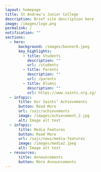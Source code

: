 ```yaml
---
layout: homepage
title: St Andrew's Junior College
description: Brief site description here
image: /images/logo.png
permalink: /
notification: ""
sections:
  - hero:
      background: /images/banner6.jpeg
      key_highlights:
        - title: Students
          description: ""
          url: /students
        - title: Parents
          description: ""
          url: /parents
        - title: Alumni
          description: ""
          url: https://www.saints.org.sg/
  - infopic:
      title: Our Saints’ Achievements
      button: Read More
      url: /sajc/achievements
      image: /images/achievement_2.jpg
      alt: Image alt text
  - infopic:
      title: Media Features
      button: Read More
      url: /sajc/news/media-features
      image: /images/media2.jpeg
      alt: Image alt text
  - resources:
      title: Announcements
      button: More Announcements
---
```

